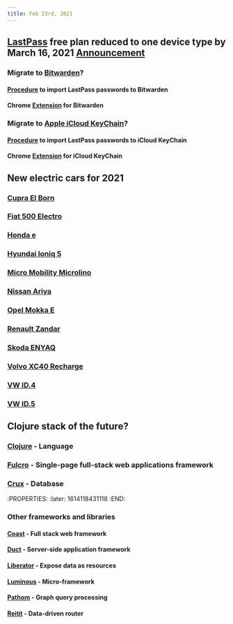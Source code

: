```yaml
---
title: Feb 23rd, 2021
---
```


## [LastPass](https://www.lastpass.com/) free plan reduced to one device type by March 16, 2021 [Announcement](https://support.logmeininc.com/lastpass/help/what-can-i-expect-to-change-for-lastpass-free-on-march-16-2021??cid=LP_Global_OP_Announcement_PW30day)
### Migrate to [Bitwarden](https://bitwarden.com/)?
#### [Procedure](https://bitwarden.com/help/article/import-from-lastpass/) to import LastPass passwords to Bitwarden
#### Chrome [Extension](https://chrome.google.com/webstore/detail/bitwarden-free-password-m/nngceckbapebfimnlniiiahkandclblb) for Bitwarden
### Migrate to [Apple iCloud KeyChain](https://support.apple.com/guide/mac-help/use-keychains-to-store-passwords-mchlf375f392/mac )?
#### [Procedure](https://medium.com/@bryce.kunkel/switching-from-lastpass-to-icloud-keychain-65532ccfd149) to import LastPass passwords to iCloud KeyChain
#### Chrome [Extension](https://chrome.google.com/webstore/detail/icloud-passwords/pejdijmoenmkgeppbflobdenhhabjlaj) for iCloud KeyChain
## New electric cars for 2021
### [Cupra El Born](https://www.cupraofficial.ch/de/our-dna/garage/launch-cupra-born-electric-car.html)
### [Fiat 500 Electro](https://www.fiat.ch/de/500-elektro)
### [Honda e](https://www.de.honda.ch/cars/new/honda-e/overview.html)
### [Hyundai Ioniq 5](https://www.hyundai.ch/de/model/ioniq-5/)
### [Micro Mobility Microlino](https://microlino-car.com/en/microlino)
### [Nissan Ariya](https://de.nissan.ch/fahrzeuge/neuwagen/ariya.html)
### [Opel Mokka E](https://www.opel.ch/de/personenwagen/mokka/mokka-e/uebersicht.html)
### [Renault Zandar](https://www.electrichunter.com/ev-news/renaults-compact-electric-suv-proposal-2021)
### [Skoda ENYAQ](https://www.skoda.ch/models/enyaq-iv/enyaq-iv)
### [Volvo XC40 Recharge](https://www.volvocars.com/de-ch/v/cars/xc40-electric)
### [VW ID.4](https://www.volkswagen.ch/de/modelle/id4.html)
### [VW ID.5](https://www.autobild.de/artikel/vw-id.5-2021-design-elektro-suv-motor-reichweite-marktstart-17388897.html)
## Clojure stack of the future?
### [Clojure](https://clojure.org/) - Language
### [Fulcro](https://fulcro.fulcrologic.com/) - Single-page full-stack web applications framework
### [Crux](https://opencrux.com) - Database
:PROPERTIES:
:later: 1614118431118
:END:
### Other frameworks and libraries
#### [Coast](https://coastonclojure.com/) - Full stack web framework
#### [Duct](https://github.com/duct-framework/duct) - Server-side application framework
#### [Liberator](https://clojure-liberator.github.io/liberator/) - Expose data as resources
#### [Luminous](https://luminusweb.com/) - Micro-framework
#### [Pathom](https://blog.wsscode.com/pathom/v2/pathom/2.2.0/introduction.html) - Graph query processing
#### [Reitit](https://github.com/metosin/reitit) - Data-driven router
